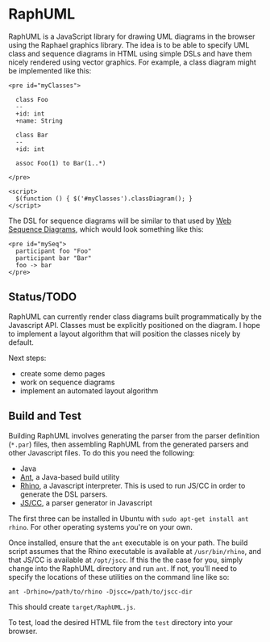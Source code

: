 # RaphUML

RaphUML is a JavaScript library for drawing UML diagrams in the browser
using the Raphael graphics library. The idea is to be able to specify
UML class and sequence diagrams in HTML using simple DSLs and have them
nicely rendered using vector graphics. For example, a class diagram
might be implemented like this:

    <pre id="myClasses">

      class Foo
      --
      +id: int
      +name: String

      class Bar
      --
      +id: int

      assoc Foo(1) to Bar(1..*)

    </pre>

    <script>
      $(function () { $('#myClasses').classDiagram(); }
    </script>

The DSL for sequence diagrams will be similar to that used by [Web
Sequence Diagrams](http://www.websequencediagrams.com), which would look
something like this:

    <pre id="mySeq">
      participant foo "Foo"
      participant bar "Bar"
      foo -> bar
    </pre>

## Status/TODO

RaphUML can currently render class diagrams built programmatically by
the Javascript API. Classes must be explicitly positioned on the
diagram. I hope to implement a layout algorithm that will position the
classes nicely by default.

Next steps:

- create some demo pages
- work on sequence diagrams
- implement an automated layout algorithm

## Build and Test

Building RaphUML involves generating the parser from the parser
definition (`*.par`) files, then assembling RaphUML from the generated
parsers and other Javascript files. To do this you need the following:

- Java
- [Ant](http://ant.apache.org/), a Java-based build utility
- [Rhino](http://www.mozilla.org/rhino/), a Javascript interpreter. This
  is used to run JS/CC in order to generate the DSL parsers.
- [JS/CC](http://jscc.jmksf.com/), a parser generator in Javascript

The first three can be installed in Ubuntu with `sudo apt-get install
ant rhino`. For other operating systems you're on your own.

Once installed, ensure that the `ant` executable is on your path. The
build script assumes that the Rhino executable is available at
`/usr/bin/rhino`, and that JS/CC is available at `/opt/jscc`. If this
the the case for you, simply change into the RaphUML directory and run
`ant`. If not, you'll need to specify the locations of these utilities
on the command line like so:

    ant -Drhino=/path/to/rhino -Djscc=/path/to/jscc-dir

This should create `target/RaphUML.js`.

To test, load the desired HTML file from the `test` directory into your
browser.
